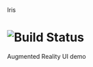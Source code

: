 Iris

![Build Status](https://github.com/Snowda/Iris/workflows/Build/badge.svg)
====

Augmented Reality UI demo

